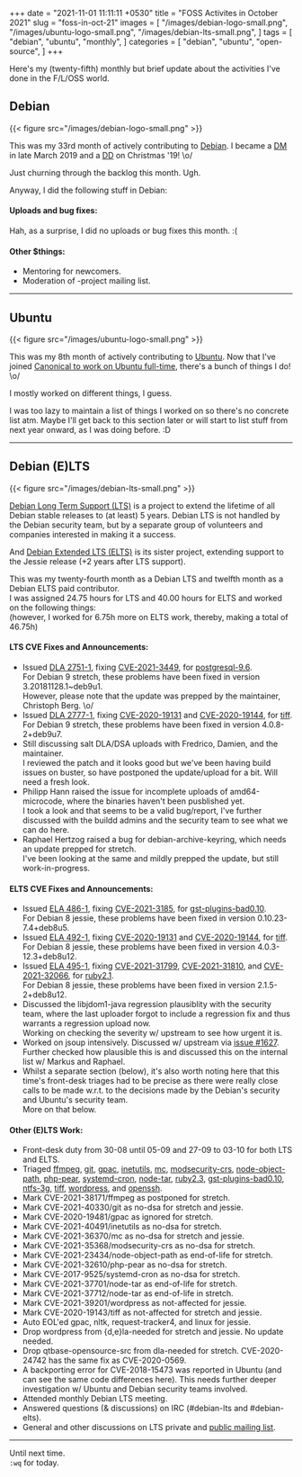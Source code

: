 +++
date = "2021-11-01 11:11:11 +0530"
title = "FOSS Activites in October 2021"
slug = "foss-in-oct-21"
images = [
    "/images/debian-logo-small.png",
    "/images/ubuntu-logo-small.png",
    "/images/debian-lts-small.png",
]
tags = [
    "debian",
    "ubuntu",
    "monthly",
]
categories = [
    "debian",
    "ubuntu",
    "open-source",
]
+++

Here's my (twenty-fifth) monthly but brief update about the activities I've done in the F/L/OSS world.

## Debian
{{< figure src="/images/debian-logo-small.png" >}}

This was my 33rd month of actively contributing to [Debian](https://www.debian.org/).
I became a [DM](https://wiki.debian.org/DebianMaintainer) in late March 2019 and a [DD](https://wiki.debian.org/DebianDeveloper) on Christmas '19! \o/

Just churning through the backlog this month. Ugh.

Anyway, I did the following stuff in Debian:

#### Uploads and bug fixes:

Hah, as a surprise, I did no uploads or bug fixes this month. :(

#### Other $things:

- Mentoring for newcomers.
- Moderation of -project mailing list.

---

## Ubuntu
{{< figure src="/images/ubuntu-logo-small.png" >}}

This was my 8th month of actively contributing to [Ubuntu](https://ubuntu.com/about).
Now that I've joined [Canonical to work on Ubuntu full-time](https://utkarsh2102.com/posts/hello-canonical/), there's a bunch of things I do! \o/

I mostly worked on different things, I guess.

I was too lazy to maintain a list of things I worked on so there's
no concrete list atm. Maybe I'll get back to this section later or
will start to list stuff from next year onward, as I was doing before. :D

---

## Debian (E)LTS
{{< figure src="/images/debian-lts-small.png" >}}

[Debian Long Term Support (LTS)](https://www.freexian.com/en/services/debian-lts.html) is a project to extend the lifetime of all Debian stable releases to (at least) 5 years. Debian LTS is not handled by the Debian security team, but by a separate group of volunteers and companies interested in making it a success.  

And [Debian Extended LTS (ELTS)](https://deb.freexian.com/extended-lts) is its sister project, extending support to the Jessie release (+2 years after LTS support).

This was my twenty-fourth month as a Debian LTS and twelfth month as a Debian ELTS paid contributor.  
I was assigned 24.75 hours for LTS and 40.00 hours for ELTS and worked on the following things:  
(however, I worked for 6.75h more on ELTS work, thereby, making a total of 46.75h)

#### LTS CVE Fixes and Announcements:

- Issued [DLA 2751-1](), fixing [CVE-2021-3449](https://security-tracker.debian.org/tracker/CVE-2021-3449), for [postgresql-9.6](https://tracker.debian.org/pkg/postgresql-9.6).  
  For Debian 9 stretch, these problems have been fixed in version 3.20181128.1~deb9u1.  
  However, please note that the update was prepped by the maintainer, Christoph Berg. \o/
- Issued [DLA 2777-1](), fixing [CVE-2020-19131](https://security-tracker.debian.org/tracker/CVE-2020-19131) and [CVE-2020-19144](https://security-tracker.debian.org/tracker/CVE-2020-19144), for [tiff](https://tracker.debian.org/pkg/tiff).  
  For Debian 9 stretch, these problems have been fixed in version 4.0.8-2+deb9u7.
- Still discussing salt DLA/DSA uploads with Fredrico, Damien, and the maintainer.  
  I reviewed the patch and it looks good but we've been having build issues on buster, so have postponed the update/upload for a bit. Will need a fresh look.
- Philipp Hann raised the issue for incomplete uploads of amd64-microcode, where the binaries haven't been pusblished yet.  
  I took a look and that seems to be a valid bug/report, I've further discussed with the buildd admins and the security team to see what we can do here.
- Raphael Hertzog raised a bug for debian-archive-keyring, which needs an update prepped for stretch.  
  I've been looking at the same and mildly prepped the update, but still work-in-progress.

#### ELTS CVE Fixes and Announcements:

- Issued [ELA 486-1](), fixing [CVE-2021-3185](https://security-tracker.debian.org/tracker/CVE-2021-3185), for [gst-plugins-bad0.10](https://tracker.debian.org/pkg/gst-plugins-bad0.10).  
  For Debian 8 jessie, these problems have been fixed in version 0.10.23-7.4+deb8u5.
- Issued [ELA 492-1](), fixing [CVE-2020-19131](https://security-tracker.debian.org/tracker/CVE-2020-19131) and [CVE-2020-19144](https://security-tracker.debian.org/tracker/CVE-2020-19144), for [tiff](https://tracker.debian.org/pkg/tiff).  
  For Debian 8 jessie, these problems have been fixed in version 4.0.3-12.3+deb8u12.
- Issued [ELA 495-1](), fixing [CVE-2021-31799](https://security-tracker.debian.org/tracker/CVE-2021-31799), [CVE-2021-31810](https://security-tracker.debian.org/tracker/CVE-2021-31810), and [CVE-2021-32066](https://security-tracker.debian.org/tracker/CVE-2021-32066), for [ruby2.1](https://tracker.debian.org/pkg/ruby2.1).  
  For Debian 8 jessie, these problems have been fixed in version 2.1.5-2+deb8u12.
- Discussed the libjdom1-java regression plausiblity with the security team, where the last uploader forgot to include a regression fix and thus warrants a regression upload now.  
  Working on checking the severity w/ upstream to see how urgent it is.
- Worked on jsoup intensively. Discussed w/ upstream via [issue #1627](https://github.com/jhy/jsoup/issues/1627).  
  Further checked how plausible this is and discussed this on the internal list w/ Markus and Raphael.
- Whilst a separate section (below), it's also worth noting here that this time's front-desk triages had to be precise as there were really close calls to be made w.r.t. to the decisions made by the Debian's security and Ubuntu's security team.  
  More on that below.

#### Other (E)LTS Work:

- Front-desk duty from 30-08 until 05-09 and 27-09 to 03-10 for both LTS and ELTS.
- Triaged [ffmpeg](https://tracker.debian.org/pkg/ffmpeg),
[git](https://tracker.debian.org/pkg/git),
[gpac](https://tracker.debian.org/pkg/gpac),
[inetutils](https://tracker.debian.org/pkg/inetutils),
[mc](https://tracker.debian.org/pkg/mc),
[modsecurity-crs](https://tracker.debian.org/pkg/modsecurity-crs),
[node-object-path](https://tracker.debian.org/pkg/node-object-path),
[php-pear](https://tracker.debian.org/pkg/php-pear),
[systemd-cron](https://tracker.debian.org/pkg/systemd-cron),
[node-tar](https://tracker.debian.org/pkg/node-tar),
[ruby2.3](https://tracker.debian.org/pkg/ruby2.3),
[gst-plugins-bad0.10](https://tracker.debian.org/pkg/gst-plugins-bad0.10),
[ntfs-3g](https://tracker.debian.org/pkg/ntfs-3g),
[tiff](https://tracker.debian.org/pkg/tiff),
[wordpress](https://tracker.debian.org/pkg/wordpress), and
[openssh](https://tracker.debian.org/pkg/openssh).
- Mark CVE-2021-38171/ffmpeg as postponed for stretch.
- Mark CVE-2021-40330/git as no-dsa for stretch and jessie.
- Mark CVE-2020-19481/gpac as ignored for stretch.
- Mark CVE-2021-40491/inetutils as no-dsa for stretch.
- Mark CVE-2021-36370/mc as no-dsa for stretch and jessie.
- Mark CVE-2021-35368/modsecurity-crs as no-dsa for stretch.
- Mark CVE-2021-23434/node-object-path as end-of-life for stretch.
- Mark CVE-2021-32610/php-pear as no-dsa for stretch.
- Mark CVE-2017-9525/systemd-cron as no-dsa for stretch.
- Mark CVE-2021-37701/node-tar as end-of-life for stretch.
- Mark CVE-2021-37712/node-tar as end-of-life in stretch.
- Mark CVE-2021-39201/wordpress as not-affected for jessie.
- Mark CVE-2020-19143/tiff as not-affected for stretch and jessie.
- Auto EOL'ed gpac, nltk, request-tracker4, and linux for jessie.
- Drop wordpress from {d,e}la-needed for stretch and jessie. No update needed.
- Drop qtbase-opensource-src from dla-needed for stretch. CVE-2020-24742 has the same fix as CVE-2020-0569.
- A backporting error for CVE-2018-15473 was reported in Ubuntu (and can see the same code differences here). This needs further deeper investigation w/ Ubuntu and Debian security teams involved.
- Attended monthly Debian LTS meeting.
- Answered questions (& discussions) on IRC (#debian-lts and #debian-elts).
- General and other discussions on LTS private and [public mailing list](https://lists.debian.org/debian-lts/2021/09/threads.html).

---

Until next time.  
`:wq` for today.
